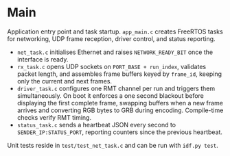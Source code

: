 # Main

Application entry point and task startup. `app_main.c` creates FreeRTOS tasks for networking, UDP frame reception, driver control, and status reporting.

- `net_task.c` initialises Ethernet and raises `NETWORK_READY_BIT` once the interface is ready.
- `rx_task.c` opens UDP sockets on `PORT_BASE + run_index`, validates packet length, and assembles frame buffers keyed by `frame_id`, keeping only the current and next frames.
- `driver_task.c` configures one RMT channel per run and triggers them simultaneously. On boot it enforces a one second blackout before displaying the first complete frame, swapping buffers when a new frame arrives and converting RGB bytes to GRB during encoding. Compile-time checks verify RMT timing.
- `status_task.c` sends a heartbeat JSON every second to `SENDER_IP:STATUS_PORT`, reporting counters since the previous heartbeat.

Unit tests reside in `test/test_net_task.c` and can be run with `idf.py test`.

